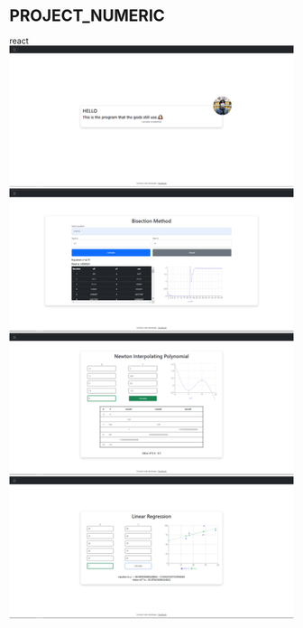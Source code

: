 # PROJECT_NUMERIC
react
![](https://github.com/ZXINNATTAPAT/PROJECT_NUMERIC/blob/main/PNG/Screenshot%20(317).png)
![](https://github.com/ZXINNATTAPAT/PROJECT_NUMERIC/blob/main/PNG/Screenshot%20(318).png)
![](https://github.com/ZXINNATTAPAT/PROJECT_NUMERIC/blob/main/PNG/Screenshot%20(319).png)
![](https://github.com/ZXINNATTAPAT/PROJECT_NUMERIC/blob/main/PNG/Screenshot%20(320).png)
